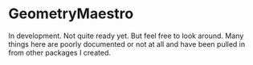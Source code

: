 # GeometryMaestro

In development. Not quite ready yet. But feel free to look around. Many things here are poorly documented or not at all and have been pulled in from other packages I created.
